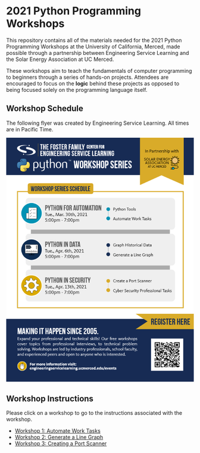 # 2021 Python Programming Workshops

This repository contains all of the materials needed for the 2021 Python Programming Workshops at the University of California, Merced, made possible through a partnership between Engineering Service Learning and the Solar Energy Association at UC Merced.

These workshops aim to teach the fundamentals of computer programming to beginners through a series of hands-on projects. Attendees are encouraged to focus on the **logic** behind these projects as opposed to being focused solely on the programming language itself.

## Workshop Schedule

The following flyer was created by Engineering Service Learning. All times are in Pacific Time.

![](./img/flyer.png)

## Workshop Instructions

Please click on a workshop to go to the instructions associated with the workshop.

- [Workshop 1: Automate Work Tasks](https://github.com/shawnduong/2021-UCM-ESL-Python-Workshop/blob/main/Workshop_1/README.md)
- [Workshop 2: Generate a Line Graph](https://github.com/shawnduong/2021-UCM-ESL-Python-Workshop/blob/main/Workshop_2/README.md)
- [Workshop 3: Creating a Port Scanner](https://github.com/shawnduong/2021-UCM-ESL-Python-Workshop/blob/main/Workshop_3/README.md)
